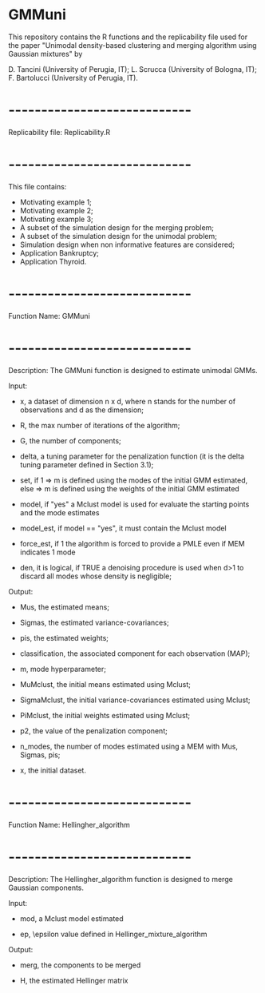 # GMMuni
This repository contains the R functions and the replicability file used for the paper "Unimodal density-based clustering and merging algorithm using Gaussian mixtures" by

D. Tancini (University of Perugia, IT);
L. Scrucca (University of Bologna, IT);
F. Bartolucci (University of Perugia, IT).

# ----------------------------
Replicability file: Replicability.R
# ----------------------------

This file contains:

- Motivating example 1;
- Motivating example 2;
- Motivating example 3;
- A subset of the simulation design for the merging problem;
- A subset of the simulation design for the unimodal problem;
- Simulation design when non informative features are considered;
- Application Bankruptcy;
- Application Thyroid.

# ----------------------------
Function Name: GMMuni
# ----------------------------

Description: The GMMuni function is designed to estimate unimodal GMMs.

Input: 

- x, a dataset of dimension n x d, where n stands for the number of observations and d as the dimension;

- R, the max number of iterations of the algorithm;

- G, the number of components;

- delta, a tuning parameter for the penalization function (it is the delta tuning parameter defined in Section 3.1);

- set, if 1 => m is defined using the modes of the initial GMM estimated, else => m is defined using the weights of the initial GMM estimated 

- model, if "yes" a Mclust model is used for evaluate the starting points and the mode estimates

- model_est, if model == "yes", it must contain the Mclust model

- force_est, if 1 the algorithm is forced to provide a PMLE even if MEM indicates 1 mode

- den, it is logical, if TRUE a denoising procedure is used when d>1 to discard all modes whose density is negligible;

Output:

- Mus, the estimated means;

- Sigmas, the estimated variance-covariances;

- pis, the estimated weights;

- classification, the associated component for each observation (MAP);

- m, mode hyperparameter;

- MuMclust, the initial means estimated using Mclust;

- SigmaMclust, the initial variance-covariances estimated using Mclust;

- PiMclust, the initial weights estimated using Mclust;

- p2, the value of the penalization component;

- n_modes, the number of modes estimated using a MEM with Mus, Sigmas, pis;

- x, the initial dataset.

# ----------------------------
Function Name: Hellingher_algorithm
# ----------------------------

Description: The Hellingher_algorithm function is designed to merge Gaussian components.

Input: 

- mod, a Mclust model estimated 

- ep, \epsilon value defined in Hellinger_mixture_algorithm

Output:

- merg, the components to be merged

- H, the estimated Hellinger matrix 
